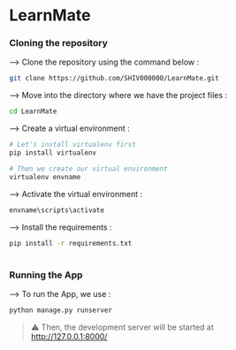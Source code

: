 
# LearnMate
</div>

### Cloning the repository

--> Clone the repository using the command below :
```bash
git clone https://github.com/SHIV000000/LearnMate.git

```

--> Move into the directory where we have the project files : 
```bash
cd LearnMate

```

--> Create a virtual environment :
```bash
# Let's install virtualenv first
pip install virtualenv

# Then we create our virtual environment
virtualenv envname

```

--> Activate the virtual environment :
```bash
envname\scripts\activate

```

--> Install the requirements :
```bash
pip install -r requirements.txt

```

#

### Running the App

--> To run the App, we use :
```bash
python manage.py runserver

```

> ⚠ Then, the development server will be started at http://127.0.0.1:8000/

#


